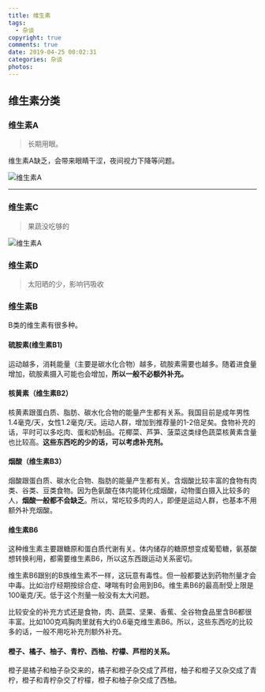 ```yaml
---
title: 维生素
tags:
  - 杂谈
copyright: true
comments: true
date: 2019-04-25 00:02:31
categories: 杂谈
photos:
---
```


## 维生素分类

### 维生素A

> 长期用眼。

维生素A缺乏，会带来眼睛干涩，夜间视力下降等问题。

![维生素A](http://cdn.mydearest.cn/blog/images/VA.jpg)

---
<!--more-->

### 维生素C

> 果蔬没吃够的

![维生素A](http://cdn.mydearest.cn/blog/images/VC.jpg)

### 维生素D

> 太阳晒的少，影响钙吸收

### 维生素B

B类的维生素有很多种。

#### 硫胺素(维生素B1)

运动越多，消耗能量（主要是碳水化合物）越多，硫胺素需要也越多。随着进食量增加，硫胺素摄入可能也会增加，**所以一般不必额外补充。**

#### 核黄素（维生素B2）

核黄素跟蛋白质、脂肪、碳水化合物的能量产生都有关系。我国目前是成年男性1.4毫克/天，女性1.2毫克/天。运动人群，增加到推荐量的1-2倍足矣。食物补充的话，平时可以多吃肉、蛋和奶制品。花椰菜、芦笋、菠菜这类绿色蔬菜核黄素含量也比较高。**这些东西吃的少的话，可以考虑补充剂。**

#### 烟酸（维生素B3）

烟酸跟蛋白质、碳水化合物、脂肪的能量产生都有关。含烟酸比较丰富的食物有肉类、谷类、豆类食物。因为色氨酸在体内能转化成烟酸，动物蛋白摄入比较多的人，**烟酸一般都不会缺乏**。所以，常吃较多肉的人，即便是运动人群，也基本不用额外补充烟酸。

#### 维生素B6

这种维生素主要跟糖原和蛋白质代谢有关。体内储存的糖原想变成葡萄糖，氨基酸想转换利用，都需要维生素B6，所以这东西跟运动关系密切。

维生素B6跟别的B族维生素不一样，这玩意有毒性。但一般都要达到药物剂量才会中毒。比如治疗经期按综合症、哮喘有时会用到B6。维生素B6的最高耐受上限是100毫克/天。低于这个剂量一般没有太大问题。

比较安全的补充方式还是食物，肉、蔬菜、坚果、香蕉、全谷物食品里含B6都很丰富。比如100克鸡胸肉里就有大约0.6毫克维生素B6。所以，这些东西吃的比较多的话，一般不用吃补充剂额外补充。

#### 橙子、橘子、柚子、青柠、西柚、柠檬、芦柑的关系。

橙子是橘子和柚子杂交来的，橘子和橙子杂交成了芦柑，柚子和橙子又杂交成了青柠，橙子和青柠杂交了柠檬，橙子和柚子杂交成了西柚。